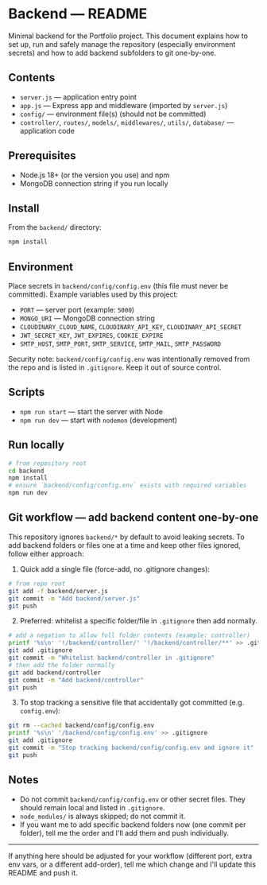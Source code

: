 # Backend — README

Minimal backend for the Portfolio project. This document explains how to set up, run and safely manage the repository (especially environment secrets) and how to add backend subfolders to git one-by-one.

## Contents
- `server.js` — application entry point
- `app.js` — Express app and middleware (imported by `server.js`)
- `config/` — environment file(s) (should not be committed)
- `controller/`, `routes/`, `models/`, `middlewares/`, `utils/`, `database/` — application code

## Prerequisites
- Node.js 18+ (or the version you use) and npm
- MongoDB connection string if you run locally

## Install
From the `backend/` directory:

```bash
npm install
```

## Environment
Place secrets in `backend/config/config.env` (this file must never be committed). Example variables used by this project:

- `PORT` — server port (example: `5000`)
- `MONGO_URI` — MongoDB connection string
- `CLOUDINARY_CLOUD_NAME`, `CLOUDINARY_API_KEY`, `CLOUDINARY_API_SECRET`
- `JWT_SECRET_KEY`, `JWT_EXPIRES`, `COOKIE_EXPIRE`
- `SMTP_HOST`, `SMTP_PORT`, `SMTP_SERVICE`, `SMTP_MAIL`, `SMTP_PASSWORD`

Security note: `backend/config/config.env` was intentionally removed from the repo and is listed in `.gitignore`. Keep it out of source control.

## Scripts

- `npm run start` — start the server with Node
- `npm run dev` — start with `nodemon` (development)

## Run locally

```bash
# from repository root
cd backend
npm install
# ensure `backend/config/config.env` exists with required variables
npm run dev
```

## Git workflow — add backend content one-by-one

This repository ignores `backend/*` by default to avoid leaking secrets. To add backend folders or files one at a time and keep other files ignored, follow either approach:

1) Quick add a single file (force-add, no .gitignore changes):

```bash
# from repo root
git add -f backend/server.js
git commit -m "Add backend/server.js"
git push
```

2) Preferred: whitelist a specific folder/file in `.gitignore` then add normally.

```bash
# add a negation to allow full folder contents (example: controller)
printf '%s\n' '!/backend/controller/' '!/backend/controller/**' >> .gitignore
git add .gitignore
git commit -m "Whitelist backend/controller in .gitignore"
# then add the folder normally
git add backend/controller
git commit -m "Add backend/controller"
git push
```

3) To stop tracking a sensitive file that accidentally got committed (e.g. `config.env`):

```bash
git rm --cached backend/config/config.env
printf '%s\n' '/backend/config/config.env' >> .gitignore
git add .gitignore
git commit -m "Stop tracking backend/config/config.env and ignore it"
git push
```

## Notes
- Do not commit `backend/config/config.env` or other secret files. They should remain local and listed in `.gitignore`.
- `node_modules/` is always skipped; do not commit it.
- If you want me to add specific backend folders now (one commit per folder), tell me the order and I'll add them and push individually.

---
If anything here should be adjusted for your workflow (different port, extra env vars, or a different add-order), tell me which change and I'll update this README and push it.
